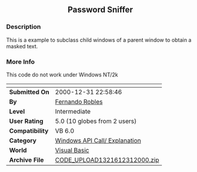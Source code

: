 ﻿<div align="center">

## Password Sniffer


</div>

### Description

This is a example to subclass child windows of a parent window to obtain a masked text.
 
### More Info
 
This code do not work under Windows NT/2k


<span>             |<span>
---                |---
**Submitted On**   |2000-12-31 22:58:46
**By**             |[Fernando Robles](https://github.com/Planet-Source-Code/PSCIndex/blob/master/ByAuthor/fernando-robles.md)
**Level**          |Intermediate
**User Rating**    |5.0 (10 globes from 2 users)
**Compatibility**  |VB 6\.0
**Category**       |[Windows API Call/ Explanation](https://github.com/Planet-Source-Code/PSCIndex/blob/master/ByCategory/windows-api-call-explanation__1-39.md)
**World**          |[Visual Basic](https://github.com/Planet-Source-Code/PSCIndex/blob/master/ByWorld/visual-basic.md)
**Archive File**   |[CODE\_UPLOAD1321612312000\.zip](https://github.com/Planet-Source-Code/fernando-robles-password-sniffer__1-13986/archive/master.zip)








